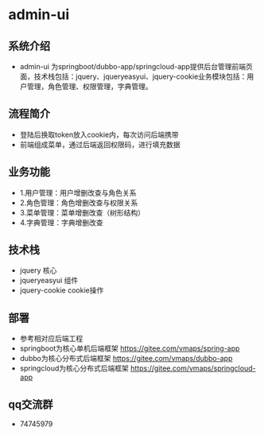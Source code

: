 # admin-ui

## 系统介绍

- admin-ui 为springboot/dubbo-app/springcloud-app提供后台管理前端页面，技术栈包括：jquery、jqueryeasyui、jquery-cookie业务模块包括：用户管理，角色管理、权限管理，字典管理。

## 流程简介
- 登陆后换取token放入cookie内，每次访问后端携带
- 前端组成菜单，通过后端返回权限码，进行填充数据

## 业务功能

- 1.用户管理：用户增删改查与角色关系
- 2.角色管理：角色增删改查与权限关系
- 3.菜单管理：菜单增删改查（树形结构）
- 4.字典管理：字典增删改查

## 技术栈

- jquery 核心 
- jqueryeasyui 组件
- jquery-cookie cookie操作

## 部署

- 参考相对应后端工程
- springboot为核心单机后端框架 https://gitee.com/vmaps/spring-app
- dubbo为核心分布式后端框架 https://gitee.com/vmaps/dubbo-app
- springcloud为核心分布式后端框架 https://gitee.com/vmaps/springcloud-app

## qq交流群

- 74745979
